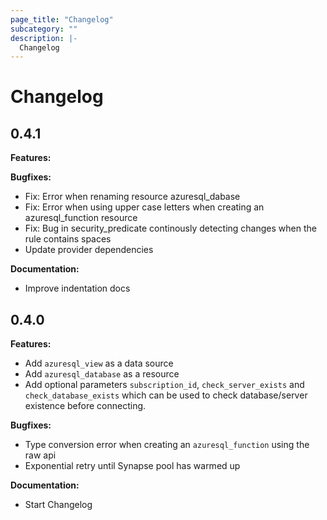 ```yaml
---
page_title: "Changelog"
subcategory: ""
description: |-
  Changelog
---
```


# Changelog

## 0.4.1

**Features:**

**Bugfixes:**
* Fix: Error when renaming resource azuresql_dabase 
* Fix: Error when using upper case letters when creating an azuresql_function resource
* Fix: Bug in security_predicate continously detecting changes when the rule contains spaces
* Update provider dependencies

**Documentation:**
* Improve indentation docs

## 0.4.0

**Features:**
* Add `azuresql_view` as a data source
* Add `azuresql_database` as a resource
* Add optional parameters `subscription_id`, `check_server_exists` and `check_database_exists` which can be used to check database/server existence before connecting.

**Bugfixes:**
* Type conversion error when creating an `azuresql_function` using the raw api
* Exponential retry until Synapse pool has warmed up

**Documentation:**
* Start Changelog